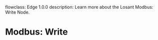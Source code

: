 flowclass: Edge 1.0.0
description: Learn more about the Losant Modbus: Write Node.

# Modbus: Write
